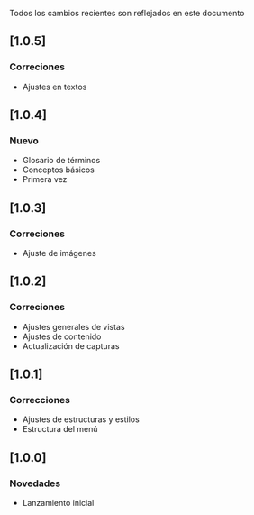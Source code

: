 ﻿Todos los cambios recientes son reflejados en este documento

## [1.0.5]
### Correciones
  - Ajustes en textos

## [1.0.4]
### Nuevo
  - Glosario de términos
  - Conceptos básicos
  - Primera vez

## [1.0.3]
### Correciones
- Ajuste de imágenes

## [1.0.2]
### Correciones
- Ajustes generales de vistas
- Ajustes de contenido 
- Actualización de capturas

## [1.0.1]
### Correcciones
- Ajustes de estructuras y estilos
- Estructura del menú

## [1.0.0]
### Novedades
- Lanzamiento inicial

